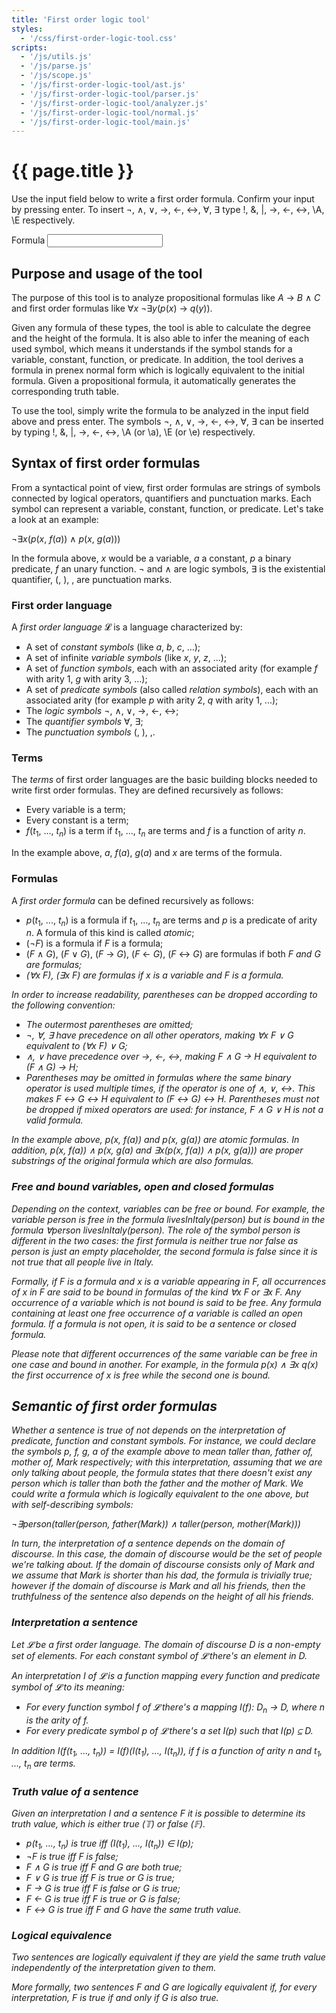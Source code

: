 ```yaml
---
title: 'First order logic tool'
styles:
  - '/css/first-order-logic-tool.css'
scripts:
  - '/js/utils.js'
  - '/js/parse.js'
  - '/js/scope.js'
  - '/js/first-order-logic-tool/ast.js'
  - '/js/first-order-logic-tool/parser.js'
  - '/js/first-order-logic-tool/analyzer.js'
  - '/js/first-order-logic-tool/normal.js'
  - '/js/first-order-logic-tool/main.js'
---
```


# {{ page.title }} #
Use the input field below to write a first order formula. Confirm your input by pressing enter. To insert ¬, ∧, ∨, →,
←, ↔, ∀, ∃ type !, &, \|, ->, <-, <->, \A, \E respectively.

<form id="first-order-logic-tool">
	<p>
		<label for="first-order-logic-tool-formula">Formula</label>
		<input id="first-order-logic-tool-formula" name="formula" spellcheck="false" />
		<small id="first-order-logic-tool-error"></small>
	</p>
	<div id="first-order-logic-tool-result" style="display: none;">
		<p>
			Parsed formula:<br />
			<span id="first-order-logic-tool-parsed"></span>
		</p>
		<p>
			Interpretation:
			<span id="first-order-logic-tool-interpretation"></span>
		</p>
		<p>
			Height: <span id="first-order-logic-tool-height"></span><br />
			Degree: <span id="first-order-logic-tool-degree"></span>
		</p>
		<p>
			Prenex normal form:<br />
			<span id="first-order-logic-tool-prenex"></span>
		</p>
		<p>
			Prenex disjunctive normal form:<br />
			<span id="first-order-logic-tool-prenex-dnf"></span>
		</p>
		<p>
			Prenex conjunctive normal form:<br />
			<span id="first-order-logic-tool-prenex-cnf"></span>
		</p>
		<p id="first-order-logic-tool-truth-table-result">
			Truth table:<br />
			<span id="first-order-logic-truth-table"></span>
		</p>
	</div>
</form>

## Purpose and usage of the tool ##
The purpose of this tool is to analyze propositional formulas like
<span class="nowrap"><i>A</i> → <i>B</i> ∧ <i>C</i></span> and first order formulas like
<span class="nowrap">∀<i>x</i> ¬∃<i>y</i>(<i>p</i>(<i>x</i>) → <i>q</i>(<i>y</i>))</span>.

Given any formula of these types, the tool is able to calculate the degree and the height of the formula. It is also
able to infer the meaning of each used symbol, which means it understands if the symbol stands for a variable,
constant, function, or predicate. In addition, the tool derives a formula in prenex normal form which is logically
equivalent to the initial formula. Given a propositional formula, it automatically generates the corresponding truth
table.

To use the tool, simply write the formula to be analyzed in the input field above and press enter. The symbols ¬, ∧, ∨,
→, ←, ↔, ∀, ∃ can be inserted by typing !, &, \|, ->, <-, <->, \A (or \a), \E (or \e) respectively.

## Syntax of first order formulas ##
From a syntactical point of view, first order formulas are strings of symbols connected by logical operators,
quantifiers and punctuation marks. Each symbol can represent a variable, constant, function, or predicate. Let's take a
look at an example:

<p class="nowrap">¬∃<i>x</i>(<i>p</i>(<i>x</i>, <i>f</i>(<i>a</i>)) ∧ <i>p</i>(<i>x</i>, <i>g</i>(<i>a</i>)))</p>

In the formula above, <i>x</i> would be a variable, <i>a</i> a constant, <i>p</i> a binary predicate, <i>f</i> an unary
function. ¬ and ∧ are logic symbols, ∃ is the existential quantifier, (, ), , are punctuation marks.

### First order language ###
A _first order language_ 𝓛 is a language characterized by:
 * A set of _constant symbols_ (like <i>a</i>, <i>b</i>, <i>c</i>, ...);
 * A set of infinite  _variable symbols_ (like <i>x</i>, <i>y</i>, <i>z</i>, ...);
 * A set of _function symbols_, each with an associated arity (for example <i>f</i> with arity 1, <i>g</i> with arity
   3, ...);
 * A set of _predicate symbols_ (also called _relation symbols_), each with an associated arity (for example <i>p</i>
   with arity 2, <i>q</i> with arity 1, ...);
 * The _logic symbols_ ¬, ∧, ∨, →, ←, ↔;
 * The _quantifier symbols_ ∀, ∃;
 * The _punctuation symbols_ (, ), ,.

### Terms ###
The _terms_ of first order languages are the basic building blocks needed to write first order formulas. They are
defined recursively as follows:
 * Every variable is a term;
 * Every constant is a term;
 * <span class="nowrap"><i>f</i>(<i>t</i><sub>1</sub>, ..., <i>t</i><sub><i>n</i></sub>)</span> is a term if
   <i>t</i><sub>1</sub>, ..., <i>t</i><sub><i>n</i></sub> are terms and <i>f</i> is a function of arity <i>n</i>.

In the example above, <i>a</i>, <i>f</i>(<i>a</i>), <i>g</i>(<i>a</i>) and <i>x</i> are terms of the formula.

### Formulas ###
A _first order formula_ can be defined recursively as follows:
 * <span class="nowrap"><i>p</i>(<i>t</i><sub>1</sub>, ..., <i>t</i><sub><i>n</i></sub>)</span> is a formula if
   <i>t</i><sub>1</sub>, ..., <i>t</i><sub><i>n</i></sub> are terms and <i>p</i> is a predicate of arity <i>n</i>. A
   formula of this kind is called _atomic_;
 * (¬<i>F</i>) is a formula if <i>F</i> is a formula;
 * <span class="nowrap">(<i>F</i> ∧ <i>G</i>)</span>, <span class="nowrap">(<i>F</i> ∨ <i>G</i>)</span>,
   <span class="nowrap">(<i>F</i> → <i>G</i>)</span>, <span class="nowrap">(<i>F</i> ← <i>G</i>)</span>,
   <span class="nowrap">(<i>F</i> ↔ <i>G</i>)</span> are formulas if both <i>F<i> and <i>G<i> are formulas;
 * <span class="nowrap">(∀<i>x</i> <i>F</i>)</span>, <span class="nowrap">(∃<i>x</i> <i>F</i>)</span> are formulas if
   <i>x</i> is a variable and <i>F</i> is a formula.

In order to increase readability, parentheses can be dropped according to the following convention:
 * The outermost parentheses are omitted;
 * <i>¬</i>, <i>∀</i>, <i>∃</i> have precedence on all other operators, making
   <span class="nowrap">∀<i>x</i> <i>F</i> ∨ <i>G</i></span> equivalent to
   <span class="nowrap">(∀<i>x</i> <i>F</i>) ∨ <i>G</i></span>;
 * ∧, ∨ have precedence over →, ←, ↔, making <span class="nowrap"><i>F</i> ∧ <i>G</i> → <i>H</i></span> equivalent to
   <span class="nowrap">(<i>F</i> ∧ <i>G</i>) → <i>H</i></span>;
 * Parentheses may be omitted in formulas where the same binary operator is used multiple times, if the operator is one
   of ∧, ∨, ↔. This makes <span class="nowrap"><i>F</i> ↔ <i>G</i> ↔ <i>H</i></span> equivalent to
   <span class="nowrap">(<i>F</i> ↔ <i>G</i>) ↔ <i>H</i></span>. Parentheses must not be dropped if mixed operators are
   used: for instance, <span class="nowrap"><i>F</i> ∧ <i>G</i> ∨ <i>H</i></span> is _not_ a valid formula.

In the example above, <span class="nowrap"><i>p</i>(<i>x</i>, <i>f</i>(<i>a</i>))</span> and
<span class="nowrap"><i>p</i>(<i>x</i>, <i>g</i>(<i>a</i>))</span> are atomic formulas. In addition,
<span class="nowrap"><i>p</i>(<i>x</i>, <i>f</i>(<i>a</i>)) ∧ <i>p</i>(<i>x</i>, <i>g</i>(<i>a</i>)</span> and
<span class="nowrap">∃<i>x</i>(<i>p</i>(<i>x</i>, <i>f</i>(<i>a</i>)) ∧ <i>p</i>(<i>x</i>, <i>g</i>(<i>a</i>)))</span>
are proper substrings of the original formula which are also formulas.

### Free and bound variables, open and closed formulas ###
Depending on the context, variables can be free or bound. For example, the variable <i>person</i> is free in the
formula <i>livesInItaly</i>(<i>person</i>) but is bound in the formula
<span class="nowrap">∀<i>person</i> <i>livesInItaly</i>(<i>person</i>)</span>. The role of the symbol <i>person</i> is
different in the two cases: the first formula is neither true nor false as <i>person</i> is just an empty placeholder,
the second formula is false since it is not true that all people live in Italy.

Formally, if <i>F</i> is a formula and <i>x</i> is a variable appearing in <i>F</i>, all occurrences of <i>x</i> in
<i>F</i> are said to be _bound_ in formulas of the kind <span class="nowrap">∀<i>x</i> <i>F</i></span> or
<span class="nowrap">∃<i>x</i> <i>F</i></span>. Any occurrence of a variable which is not bound is said to be _free_.
Any formula containing at least one free occurrence of a variable is called an _open formula_. If a formula is not
open, it is said to be a _sentence_ or _closed formula_.

Please note that different occurrences of the same variable can be free in one case and bound in another. For example,
in the formula <span class="nowrap"><i>p</i>(<i>x</i>) ∧ ∃<i>x</i> <i>q</i>(<i>x</i>)</span> the first occurrence of
<i>x</i> is free while the second one is bound.

## Semantic of first order formulas ##
Whether a sentence is true of not depends on the interpretation of predicate, function and constant symbols. For
instance, we could declare the symbols <i>p</i>, <i>f</i>, <i>g</i>, <i>a</i> of the example above to mean taller than,
father of, mother of, Mark respectively; with this interpretation, assuming that we are only talking about people, the
formula states that there doesn't exist any person which is taller than both the father and the mother of Mark. We
could write a formula which is logically equivalent to the one above, but with self-describing symbols:

<p class="nowrap">¬∃<i>person</i>(<i>taller</i>(<i>person</i>, <i>father</i>(<i>Mark</i>)) ∧ <i>taller</i>(<i>person</i>, <i>mother</i>(<i>Mark</i>)))</p>

In turn, the interpretation of a sentence depends on the domain of discourse. In this case, the domain of discourse
would be the set of people we're talking about. If the domain of discourse consists only of Mark and we assume that
Mark is shorter than his dad, the formula is trivially true; however if the domain of discourse is Mark and all his
friends, then the truthfulness of the sentence also depends on the height of all his friends.

### Interpretation a sentence ###
Let 𝓛 be a first order language. The _domain of discourse_ <i>D</i> is a non-empty set of elements. For each constant
symbol of 𝓛 there's an element in <i>D</i>.

An _interpretation_ <i>I</i> of 𝓛 is a function mapping every function and predicate symbol of 𝓛 to its meaning:
 * For every function symbol <i>f</i> of 𝓛 there's a mapping
   <span class="nowrap"><i>I</i>(<i>f</i>): <i>D</i><sub><i>n</i></sub> → <i>D</i></span>, where <i>n</i> is
   the arity of <i>f</i>.
 * For every predicate symbol <i>p</i> of 𝓛 there's a set <i>I</i>(<i>p</i>) such that
   <span class="nowrap"><i>I</i>(<i>p</i>) ⊆ <i>D</i></span>.

In addition
<span class="nowrap"><i>I</i>(<i>f</i>(<i>t</i><sub>1</sub>, ..., <i>t</i><sub><i>n</i></sub>)) = <i>I</i>(<i>f</i>)(<i>I</i>(<i>t</i><sub>1</sub>), ..., <i>I</i>(<i>t</i><sub><i>n</i></sub>))</span>,
if <i>f</i> is a function of arity <i>n</i> and <i>t</i><sub>1</sub>, ..., <i>t</i><sub><i>n</i></sub> are
terms.

### Truth value of a sentence ###
Given an interpretation <i>I</i> and a sentence <i>F</i> it is possible to determine its _truth value_, which is either
true (𝕋) or false (𝔽).

 * <span class="nowrap"><i>p</i>(<i>t</i><sub>1</sub>, ..., <i>t</i><sub><i>n</i></sub>)</span> is true iff
   <span class="nowrap">(<i>I</i>(<i>t</i><sub>1</sub>), ..., <i>I</i>(<i>t</i><sub><i>n</i></sub>)) ∈ <i>I</i>(<i>p</i>)</span>;
 * ¬<i>F</i> is true iff <i>F</i> is false;
 * <span class="nowrap"><i>F</i> ∧ <i>G</i></span> is true iff <i>F</i> and <i>G</i> are both true;
 * <span class="nowrap"><i>F</i> ∨ <i>G</i></span> is true iff <i>F</i> is true or <i>G</i> is true;
 * <span class="nowrap"><i>F</i> → <i>G</i></span> is true iff <i>F</i> is false or <i>G</i> is true;
 * <span class="nowrap"><i>F</i> ← <i>G</i></span> is true iff <i>F</i> is true or <i>G</i> is false;
 * <span class="nowrap"><i>F</i> ↔ <i>G</i></span> is true iff <i>F</i> and <i>G</i> have the same truth value.

### Logical equivalence ###
Two sentences are logically equivalent if they are yield the same truth value independently of the interpretation given
to them.

More formally, two sentences <i>F</i> and <i>G</i> are _logically equivalent_ if, for every interpretation, <i>F</i> is
true if and only if <i>G</i> is also true.